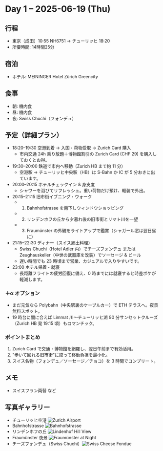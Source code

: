 # Day 1 – 2025-06-19 (Thu)

## 行程
- 東京（成田）10:55 NH6751 → チューリッヒ 18:20
- 所要時間: 14時間25分

## 宿泊
- ホテル: MEININGER Hotel Zürich Greencity

## 食事
- 朝: 機内食
- 昼: 機内食
- 夜: Swiss Chuchi（フォンデュ）

## 予定（詳細プラン）
- 18:20–19:30 空港到着 → 入国・荷物受取 → Zurich Card 購入
  - 市内交通 24h 乗り放題＋博物館割引の Zurich Card (CHF 29) を購入しておくとお得。
- 19:30–20:00 鉄道で市内へ移動（Zurich HB まで約 11 分）
  - 空港駅 → チューリッヒ中央駅（HB）は S-Bahn か IC が 5 分おきに出ています。
- 20:00–20:15 ホテルチェックイン & 身支度
  - シャワーを浴びてリフレッシュ。重い荷物だけ預け、軽装で外出。
- 20:15–21:15 旧市街イブニング・ウォーク
  - 1) Bahnhofstrasse を南下しウィンドウショッピング
  - 2) リンデンホフの丘から夕暮れ後の旧市街とリマト川を一望
  - 3) Fraumünster の外観をライトアップで鑑賞（シャガール窓は翌日昼に）
- 21:15–22:30 ディナー（スイス郷土料理）
  - Swiss Chuchi（Hotel Adler 内）でチーズフォンデュ または Zeughauskeller（中世の武器庫を改装）でソーセージ & ビール
  - 遅い時間でも 23 時頃まで営業、カジュアルで入りやすいです。
- 23:00 ホテル帰着・就寝
  - 長距離フライトの疲労回復に備え、0 時までには就寝すると時差ボケが軽減します。

### ＋α オプション
- まだ元気なら Polybahn（中央駅裏のケーブルカー）で ETH テラスへ。夜景無料スポット。
- 19 時台に間に合えば Limmat 川〜チューリッヒ湖 90 分サンセットクルーズ（Zurich HB 発 19:15 頃）もロマンチック。

### ポイントまとめ
1. Zurich Card で交通・博物館を網羅し、翌日午前まで有効活用。
2. "歩いて回れる旧市街"に絞って移動負担を最小化。
3. スイス名物（フォンデュ／ソーセージ／チョコ）を 3 時間でコンプリート。

## メモ
- スイスフラン両替 など

## 写真ギャラリー
- チューリッヒ空港 ![Zurich Airport](https://images.unsplash.com/photo-twIzCL3YSRI?auto=format&fit=crop&w=800&q=80)
- Bahnhofstrasse  ![Bahnhofstrasse](https://images.unsplash.com/photo-8RVE8SlJIIE?auto=format&fit=crop&w=800&q=80)
- リンデンホフの丘 ![Lindenhof Hill View](https://images.unsplash.com/photo-ifOa39xcjNI?auto=format&fit=crop&w=800&q=80)
- Fraumünster 夜景 ![Fraumünster at Night](https://images.unsplash.com/photo-BOKmoBt7ZTk?auto=format&fit=crop&w=800&q=80)
- チーズフォンデュ（Swiss Chuchi）![Swiss Cheese Fondue](https://images.unsplash.com/photo-vo7GGTh6sXM?auto=format&fit=crop&w=800&q=80) 